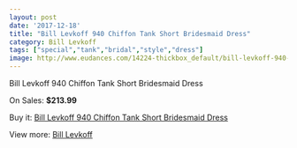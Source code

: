 ```yaml
---
layout: post
date: '2017-12-18'
title: "Bill Levkoff 940 Chiffon Tank Short Bridesmaid Dress"
category: Bill Levkoff
tags: ["special","tank","bridal","style","dress"]
image: http://www.eudances.com/14224-thickbox_default/bill-levkoff-940-chiffon-tank-short-bridesmaid-dress.jpg
---
```

Bill Levkoff 940 Chiffon Tank Short Bridesmaid Dress

On Sales: **$213.99**
<a href="https://www.eudances.com/en/bill-levkoff/4271-bill-levkoff-940-chiffon-tank-short-bridesmaid-dress.html"><amp-img layout="responsive" width="600" height="600" src="//www.eudances.com/14224-thickbox_default/bill-levkoff-940-chiffon-tank-short-bridesmaid-dress.jpg" alt="Bill Levkoff 940 Chiffon Tank Short Bridesmaid Dress 0" /></a>
<a href="https://www.eudances.com/en/bill-levkoff/4271-bill-levkoff-940-chiffon-tank-short-bridesmaid-dress.html"><amp-img layout="responsive" width="600" height="600" src="//www.eudances.com/14227-thickbox_default/bill-levkoff-940-chiffon-tank-short-bridesmaid-dress.jpg" alt="Bill Levkoff 940 Chiffon Tank Short Bridesmaid Dress 1" /></a>
<a href="https://www.eudances.com/en/bill-levkoff/4271-bill-levkoff-940-chiffon-tank-short-bridesmaid-dress.html"><amp-img layout="responsive" width="600" height="600" src="//www.eudances.com/14226-thickbox_default/bill-levkoff-940-chiffon-tank-short-bridesmaid-dress.jpg" alt="Bill Levkoff 940 Chiffon Tank Short Bridesmaid Dress 2" /></a>
<a href="https://www.eudances.com/en/bill-levkoff/4271-bill-levkoff-940-chiffon-tank-short-bridesmaid-dress.html"><amp-img layout="responsive" width="600" height="600" src="//www.eudances.com/14225-thickbox_default/bill-levkoff-940-chiffon-tank-short-bridesmaid-dress.jpg" alt="Bill Levkoff 940 Chiffon Tank Short Bridesmaid Dress 3" /></a>

Buy it: [Bill Levkoff 940 Chiffon Tank Short Bridesmaid Dress](https://www.eudances.com/en/bill-levkoff/4271-bill-levkoff-940-chiffon-tank-short-bridesmaid-dress.html "Bill Levkoff 940 Chiffon Tank Short Bridesmaid Dress")

View more: [Bill Levkoff](https://www.eudances.com/en/57-bill-levkoff "Bill Levkoff")